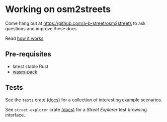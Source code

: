 # Working on osm2streets

Come hang out at <https://github.com/a-b-street/osm2streets> to ask questions and improve these docs.

Read [how it works](docs/how_it_works.md)

## Pre-requisites

- latest stable Rust
- [wasm-pack](https://github.com/rustwasm/wasm-pack)

## Tests

See the `tests` crate [(docs)](tests/README.md) for a collection of interesting example scenarios.

See `street-explorer` crate [(docs)](street-explorer/README.md) for a *Street Explorer* test browsing interface.

